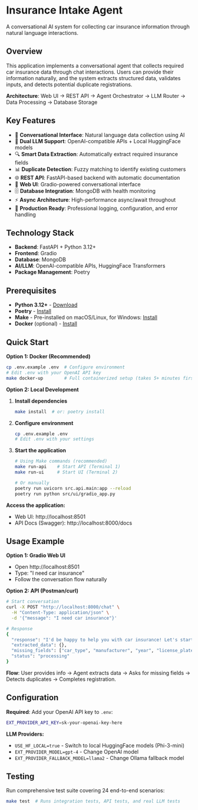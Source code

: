 # Insurance Intake Agent

A conversational AI system for collecting car insurance information through natural language interactions.

## Overview

This application implements a conversational agent that collects required car insurance data through chat interactions. Users can provide their information naturally, and the system extracts structured data, validates inputs, and detects potential duplicate registrations.

**Architecture**: Web UI → REST API → Agent Orchestrator → LLM Router → Data Processing → Database Storage

## Key Features

- 🤖 **Conversational Interface**: Natural language data collection using AI
- 🧠 **Dual LLM Support**: OpenAI-compatible APIs + Local HuggingFace models
- 🔍 **Smart Data Extraction**: Automatically extract required insurance fields
- 📊 **Duplicate Detection**: Fuzzy matching to identify existing customers
- 🌐 **REST API**: FastAPI-based backend with automatic documentation
- 💬 **Web UI**: Gradio-powered conversational interface
- 🗄️ **Database Integration**: MongoDB with health monitoring
- ⚡ **Async Architecture**: High-performance async/await throughout
- 🔧 **Production Ready**: Professional logging, configuration, and error handling

## Technology Stack

- **Backend**: FastAPI + Python 3.12+
- **Frontend**: Gradio
- **Database**: MongoDB
- **AI/LLM**: OpenAI-compatible APIs, HuggingFace Transformers
- **Package Management**: Poetry

## Prerequisites

- **Python 3.12+** - [Download](https://www.python.org/downloads/)
- **Poetry** - [Install](https://python-poetry.org/docs/#installation)
- **Make** - Pre-installed on macOS/Linux, for Windows: [Install](https://gnuwin32.sourceforge.net/packages/make.htm)
- **Docker** (optional) - [Install](https://docs.docker.com/get-docker/)

## Quick Start

**Option 1: Docker (Recommended)**
```bash
cp .env.example .env  # Configure environment
# Edit .env with your OpenAI API key
make docker-up        # Full containerized setup (takes 5+ minutes first time)
```

**Option 2: Local Development**
1. **Install dependencies**
   ```bash
   make install  # or: poetry install
   ```

2. **Configure environment**
   ```bash
   cp .env.example .env
   # Edit .env with your settings
   ```

3. **Start the application**
   ```bash
   # Using Make commands (recommended)
   make run-api    # Start API (Terminal 1)
   make run-ui     # Start UI (Terminal 2)
   
   # Or manually
   poetry run uvicorn src.api.main:app --reload
   poetry run python src/ui/gradio_app.py
   ```

**Access the application:**
- Web UI: http://localhost:8501
- API Docs (Swagger): http://localhost:8000/docs

## Usage Example

**Option 1: Gradio Web UI**
- Open http://localhost:8501
- Type: "I need car insurance"
- Follow the conversation flow naturally

**Option 2: API (Postman/curl)**
```bash
# Start conversation
curl -X POST "http://localhost:8000/chat" \
  -H "Content-Type: application/json" \
  -d '{"message": "I need car insurance"}'

# Response
{
  "response": "I'd be happy to help you with car insurance! Let's start with your vehicle. What make and model of car do you drive?",
  "extracted_data": {},
  "missing_fields": ["car_type", "manufacturer", "year", "license_plate", "customer_name", "birth_date"],
  "status": "processing"
}
```

**Flow**: User provides info → Agent extracts data → Asks for missing fields → Detects duplicates → Completes registration.

## Configuration

**Required**: Add your OpenAI API key to `.env`:
```bash
EXT_PROVIDER_API_KEY=sk-your-openai-key-here
```

**LLM Providers:**
- `USE_HF_LOCAL=true` - Switch to local HuggingFace models (Phi-3-mini)
- `EXT_PROVIDER_MODEL=gpt-4` - Change OpenAI model  
- `EXT_PROVIDER_FALLBACK_MODEL=llama2` - Change Ollama fallback model

## Testing

Run comprehensive test suite covering 24 end-to-end scenarios:
```bash
make test  # Runs integration tests, API tests, and real LLM tests
```
